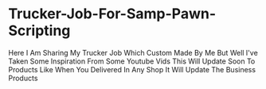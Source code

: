 # Trucker-Job-For-Samp-Pawn-Scripting
Here I Am Sharing My Trucker Job Which Custom Made By Me But Well I've Taken Some Inspiration From Some Youtube Vids This Will Update Soon To Products Like When You Delivered In Any Shop It Will Update The Business Products
